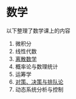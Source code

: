 # 数学

以下整理了数学课上的内容

1. 微积分
2. 线性代数
3. [离散数学](discrete-mathematics/index.md)
4. 概率论与数理统计
5. 运筹学
6. [对策、决策与排队论](queue-theory/index.md)
7. 动态系统分析与控制
